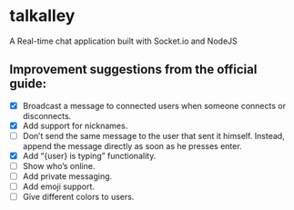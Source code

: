# talkalley
A Real-time chat application built with Socket.io and NodeJS

## Improvement suggestions from the official guide:

- [x] Broadcast a message to connected users when someone connects or disconnects.
- [x] Add support for nicknames.
- [ ] Don’t send the same message to the user that sent it himself. Instead, append the message directly as soon as he presses enter.
- [x] Add “{user} is typing” functionality.
- [ ] Show who’s online.
- [ ] Add private messaging.
- [ ] Add emoji support.
- [ ] Give different colors to users.
